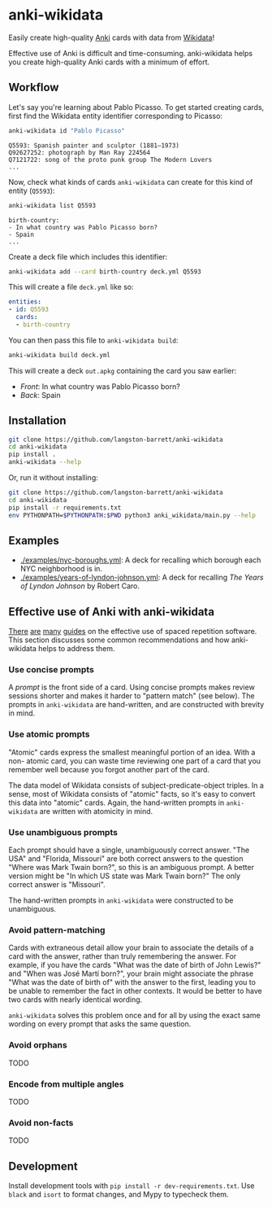 # anki-wikidata

Easily create high-quality [Anki][anki] cards with data from [Wikidata][wikidata]!

Effective use of Anki is difficult and time-consuming. anki-wikidata helps you
create high-quality Anki cards with a minimum of effort.

## Workflow

Let's say you're learning about Pablo Picasso. To get started creating cards,
first find the Wikidata entity identifier corresponding to Picasso:

```sh
anki-wikidata id "Pablo Picasso"
```
```
Q5593: Spanish painter and sculptor (1881–1973)
Q92627252: photograph by Man Ray 224564
Q7121722: song of the proto punk group The Modern Lovers
...
```

Now, check what kinds of cards `anki-wikidata` can create for this kind of
entity (`Q5593`):

```sh
anki-wikidata list Q5593
```
```
birth-country:
- In what country was Pablo Picasso born?
- Spain
...
```

Create a deck file which includes this identifier:

```sh
anki-wikidata add --card birth-country deck.yml Q5593
```

This will create a file `deck.yml` like so:

```yaml
entities:
- id: Q5593
  cards:
  - birth-country
```

You can then pass this file to `anki-wikidata build`:

```sh
anki-wikidata build deck.yml
```

This will create a deck `out.apkg` containing the card you saw earlier:

- *Front*: In what country was Pablo Picasso born?
- *Back*: Spain

## Installation

```sh
git clone https://github.com/langston-barrett/anki-wikidata
cd anki-wikidata
pip install .
anki-wikidata --help
```

Or, run it without installing:

```sh
git clone https://github.com/langston-barrett/anki-wikidata
cd anki-wikidata
pip install -r requirements.txt
env PYTHONPATH=$PYTHONPATH:$PWD python3 anki_wikidata/main.py --help
```

## Examples

- [./examples/nyc-boroughs.yml](./examples/nyc-boroughs.yml):
  A deck for recalling which borough each NYC neighborhood is in.
- [./examples/years-of-lyndon-johnson.yml](./examples/years-of-lyndon-johnson.yml):
  A deck for recalling *The Years of Lyndon Johnson* by Robert Caro.

## Effective use of Anki with anki-wikidata

[There][20-rules] [are][prompts] [many][rules] [guides][augmenting] on the
effective use of spaced repetition software. This section discusses some
common recommendations and how anki-wikidata helps to address them.

### Use concise prompts

A *prompt* is the front side of a card. Using concise prompts makes review
sessions shorter and makes it harder to "pattern match" (see below). The
prompts in `anki-wikidata` are hand-written, and are constructed with brevity
in mind.

### Use atomic prompts

"Atomic" cards express the smallest meaningful portion of an idea. With a non-
atomic card, you can waste time reviewing one part of a card that you remember
well because you forgot another part of the card.

The data model of Wikidata consists of subject-predicate-object triples. In
a sense, most of Wikidata consists of "atomic" facts, so it's easy to convert
this data into "atomic" cards. Again, the hand-written prompts in 
`anki-wikidata` are written with atomicity in mind.

### Use unambiguous prompts

Each prompt should have a single, unambiguously correct answer. "The USA" and
"Florida, Missouri" are both correct answers to the question "Where was Mark
Twain born?", so this is an ambiguous prompt. A better version might be "In
which US state was Mark Twain born?" The only correct answer is "Missouri".

The hand-written prompts in `anki-wikidata` were constructed to be unambiguous.

### Avoid pattern-matching

Cards with extraneous detail allow your brain to associate the details of a
card with the answer, rather than truly remembering the answer. For example,
if you have the cards "What was the date of birth of John Lewis?" and "When was
José Martí born?", your brain might associate the phrase "What was the date of
birth of" with the answer to the first, leading you to be unable to remember
the fact in other contexts. It would be better to have two cards with nearly
identical wording.

`anki-wikidata` solves this problem once and for all by using the exact same
wording on every prompt that asks the same question.

### Avoid orphans

TODO

### Encode from multiple angles

TODO

### Avoid non-facts

TODO

## Development

Install development tools with `pip install -r dev-requirements.txt`. Use
`black` and `isort` to format changes, and Mypy to typecheck them.

[20-rules]: http://super-memory.com/articles/20rules.htm
[anki]: https://apps.ankiweb.net/
[augmenting]: http://augmentingcognition.com/ltm.html
[prompts]: https://notes.andymatuschak.org/z42J1vxsMjhkdbrqVfoqjiEesSzfaEqurBtoJ
[rules]: https://controlaltbackspace.org/precise/
[wikidata]: https://www.wikidata.org/wiki/Wikidata:Main_Page
